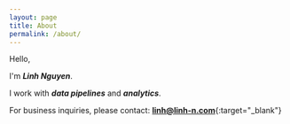 ```yaml
---
layout: page
title: About
permalink: /about/
---
```


Hello,

I'm _**Linh Nguyen**_.

I work with _**data pipelines**_ and _**analytics**_.

For business inquiries, please contact: [**linh@linh-n.com**](linh@linh-n.com){:target="_blank"}
